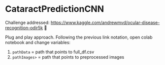 # CataractPredictionCNN

Challenge addressed: https://www.kaggle.com/andrewmvd/ocular-disease-recognition-odir5k :muscle:

Plug and play approach.
Following the previous link notation, open colab notebook and change variables:
1. `pathData` = path that points to full_df.csv
2.  `pathImages>` = path that points to preprocessed images
